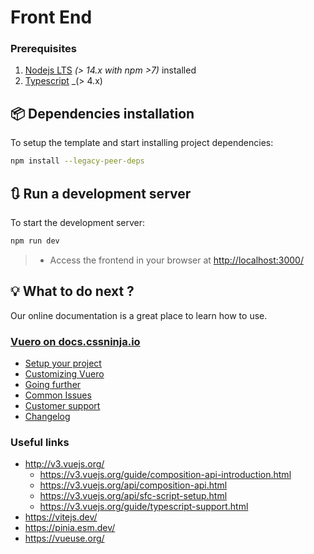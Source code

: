 # Front End

### Prerequisites

1. [Nodejs LTS](https://nodejs.org/en/) _(> 14.x with npm >7)_ installed
2. [Typescript](https://github.com/microsoft/typescript) \_(> 4.x)

## 📦 Dependencies installation

To setup the template and start installing project dependencies:

```bash
npm install --legacy-peer-deps
```

## 🔃 Run a development server

To start the development server:

```bash
npm run dev
```

> - Access the frontend in your browser at [http://localhost:3000/](http://localhost:3000/)

## 💡 What to do next ?

Our online documentation is a great place to learn how to use.

### [Vuero on docs.cssninja.io](https://docs.cssninja.io/vuero?utm_source=readme)

- [Setup your project](https://docs.cssninja.io/vuero/documentation/setup-your-project.html?utm_source=readme)
- [Customizing Vuero](https://docs.cssninja.io/vuero/documentation/customizing-vuero.html?utm_source=readme)
- [Going further](https://docs.cssninja.io/vuero/documentation/going-further.html?utm_source=readme)
- [Common Issues](https://docs.cssninja.io/vuero/documentation/common-issues.html?utm_source=readme)
- [Customer support](https://docs.cssninja.io/vuero/documentation/customer-support.html?utm_source=readme)
- [Changelog](https://docs.cssninja.io/vuero/documentation/changelog.html?utm_source=readme)

### Useful links

- http://v3.vuejs.org/
  - https://v3.vuejs.org/guide/composition-api-introduction.html
  - https://v3.vuejs.org/api/composition-api.html
  - https://v3.vuejs.org/api/sfc-script-setup.html
  - https://v3.vuejs.org/guide/typescript-support.html
- https://vitejs.dev/
- https://pinia.esm.dev/
- https://vueuse.org/

